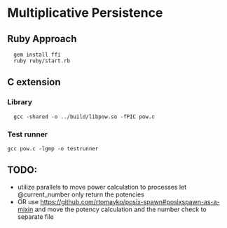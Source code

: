 # Multiplicative Persistence

## Ruby Approach

```
  gem install ffi
  ruby ruby/start.rb
```

## C extension

### Library
```
  gcc -shared -o ../build/libpow.so -fPIC pow.c
```

### Test runner
```
gcc pow.c -lgmp -o testrunner
```

## TODO:

* utilize parallels to move power calculation to processes let @current_number only return the potencies
* OR use https://github.com/rtomayko/posix-spawn#posixspawn-as-a-mixin and move the potency calculation and the number check to separate file